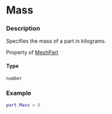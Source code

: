 # Mass
### Description
Specifies the mass of a part in kilograms.

Property of [MeshPart](/classes/MeshPart/)

#### Type
`number`

### Example
```lua
part.Mass = 0
```
